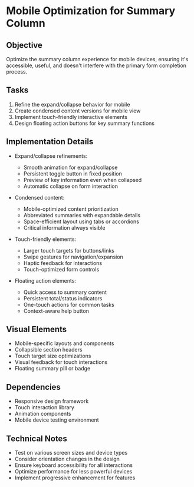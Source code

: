 # Mobile Optimization for Summary Column

## Objective
Optimize the summary column experience for mobile devices, ensuring it's accessible, useful, and doesn't interfere with the primary form completion process.

## Tasks
1. Refine the expand/collapse behavior for mobile
2. Create condensed content versions for mobile view
3. Implement touch-friendly interactive elements
4. Design floating action buttons for key summary functions

## Implementation Details
- Expand/collapse refinements:
  - Smooth animation for expand/collapse
  - Persistent toggle button in fixed position
  - Preview of key information even when collapsed
  - Automatic collapse on form interaction
  
- Condensed content:
  - Mobile-optimized content prioritization
  - Abbreviated summaries with expandable details
  - Space-efficient layout using tabs or accordions
  - Critical information always visible
  
- Touch-friendly elements:
  - Larger touch targets for buttons/links
  - Swipe gestures for navigation/expansion
  - Haptic feedback for interactions
  - Touch-optimized form controls
  
- Floating action elements:
  - Quick access to summary content
  - Persistent total/status indicators
  - One-touch actions for common tasks
  - Context-aware help button

## Visual Elements
- Mobile-specific layouts and components
- Collapsible section headers
- Touch target size optimizations
- Visual feedback for touch interactions
- Floating summary pill or badge

## Dependencies
- Responsive design framework
- Touch interaction library
- Animation components
- Mobile device testing environment

## Technical Notes
- Test on various screen sizes and device types
- Consider orientation changes in the design
- Ensure keyboard accessibility for all interactions
- Optimize performance for less powerful devices
- Implement progressive enhancement for features